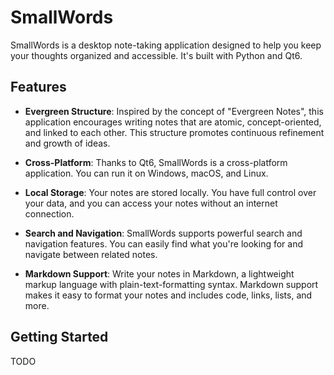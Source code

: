 # SmallWords

SmallWords is a desktop note-taking application designed to help you keep your thoughts organized and accessible. It's built with Python and Qt6.

## Features

- **Evergreen Structure**: Inspired by the concept of "Evergreen Notes", this application encourages writing notes that are atomic, concept-oriented, and linked to each other. This structure promotes continuous refinement and growth of ideas.

- **Cross-Platform**: Thanks to Qt6, SmallWords is a cross-platform application. You can run it on Windows, macOS, and Linux.

- **Local Storage**: Your notes are stored locally. You have full control over your data, and you can access your notes without an internet connection.

- **Search and Navigation**: SmallWords supports powerful search and navigation features. You can easily find what you're looking for and navigate between related notes.

- **Markdown Support**: Write your notes in Markdown, a lightweight markup language with plain-text-formatting syntax. Markdown support makes it easy to format your notes and includes code, links, lists, and more.

## Getting Started

TODO
